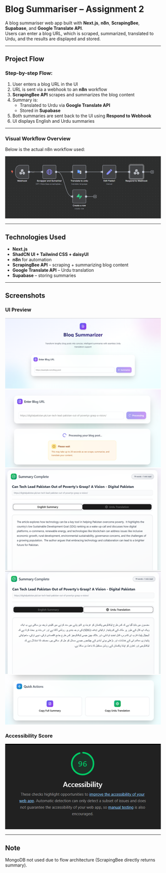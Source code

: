 # Blog Summariser – Assignment 2

A blog summariser web app built with **Next.js**, **n8n**, **ScrapingBee**, **Supabase**, and **Google Translate API**.  
Users can enter a blog URL, which is scraped, summarized, translated to Urdu, and the results are displayed and stored.

---

## Project Flow

### Step-by-step Flow:
1. User enters a blog URL in the UI
2. URL is sent via a webhook to an **n8n** workflow
3. **ScrapingBee API** scrapes and summarizes the blog content
4. Summary is:
   - Translated to Urdu via **Google Translate API**
   - Stored in **Supabase**
5. Both summaries are sent back to the UI using **Respond to Webhook**
6. UI displays English and Urdu summaries

---

### Visual Workflow Overview

Below is the actual n8n workflow used:

![n8n Workflow](./workflow/Blog_Summariser.PNG)

---

## Technologies Used

- **Next.js**
- **ShadCN UI + Tailwind CSS + daisyUI**
- **n8n** for automation
- **ScrapingBee API** – scraping + summarizing blog content
- **Google Translate API** – Urdu translation
- **Supabase** – storing summaries

---

## Screenshots

### UI Preview  
![UI Screenshot](./ui/1.PNG)
![UI Screenshot](./ui/2.PNG)
![UI Screenshot](./ui/3.PNG)
![UI Screenshot](./ui/4.PNG)
![UI Screenshot](./ui/5.PNG)

### Accessibility Score  
![Lighthouse Score](./accessibility/accessibility.PNG)

---

## Note
MongoDB not used due to flow architecture (ScrapingBee directly returns summary).